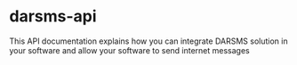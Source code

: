 # darsms-api
This API documentation explains how you can integrate DARSMS solution in your software and allow your software to send internet messages
